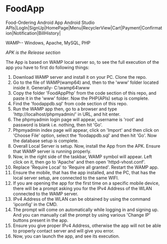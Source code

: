 # FoodApp
Food-Ordering Android App
Android Studio
APIs|LogIn|SignUp|HomePage|Menu|RecyclerView|Cart|Payment|Confirmation|Notification|BillHistory|

WAMP-- Windows, Apache, MySQL, PHP

*APK is the Release section*

The App is based on WAMP local server so, to see the full execution of the app you have to first do following things:
1. Download WAMP server and install it on your PC. Clone the repo.
2. Go to the file of WAMP(wamp64) and, then to the 'www' folder located inside it. Generally- C:\wamp64\www
3. Copy the folder 'FoodAppPhp' from the code section of this repo, and paste it in the 'www' folder. Now the PHP(APIs) setup is complete.
4. Find the 'foodappdb.sql' from code section of this repo.
5. Run the WAMP app then, go to a browser and type 'http://localhost/phpmyadmin/' in URL, and hit enter.
6. The phpmyadmin login page will appear, username is 'root' and password is blank i.e. nothing, then hit 'Go'.
7. Phpmyadmin index page will appear, click on 'Import' and then click on 'Choose File' option, select the 'foodappdb.sql' and then hit 'Go'. Now the database setup is complete.
8. Overall Local Server is setup. Now, install the App from the APK. Ensure that WAMP server is running properly.
9. Now, in the right side of the taskbar, WAMP symbol will appear. Left click on it, then go to 'Apache' and then open 'httpd-vhost.conf'.
10. Replace 'Require Local' to 'Require all granted'. Restart the WAMP app.
11. Ensure the mobile, that has the app installed, and the PC, that has the local server setup, are connected to the same WIFI.
12. If you are opening the app for the first time on a specific mobile device, there will be a prompt asking you for the IPv4 Address of the WLAN connected to the WAMP server.
13. IPv4 Address of the WLAN can be obtained by using the command 'ipconfig' in the CMD.
14. The prompt will come on automatically while logging in and signing up. And you can manually call the prompt by using various 'Change IP' buttons present in the app.
15. Ensure you give proper IPv4 Address, otherwise the app will not be able to properly contact server and will give you error.
16. Now, you can launch the app, and see its execution.

